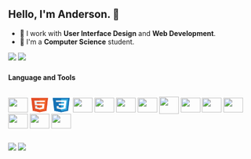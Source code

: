 ## Hello, I'm Anderson. 👋

- 🔭 I work with **User Interface Design** and **Web Development**.
- 🌱 I'm a **Computer Science** student.

<picture>
  <source
    srcset="https://github-readme-stats.vercel.app/api?username=andersonmarioneto&show_icons=true&theme=transparent"
    media="(prefers-color-scheme: dark)"
  />
  <source
    srcset="https://github-readme-stats.vercel.app/api?username=andersonmarioneto&show_icons=true"
    media="(prefers-color-scheme: light), (prefers-color-scheme: no-preference)"
  />
  <img height="180em" src="https://github-readme-stats.vercel.app/api?username=andersonmarioneto&show_icons=true" />
</picture>

<picture>
  <img height="180em" src="https://github-readme-stats.vercel.app/api/top-langs/?username=andersonmarioneto&show_icons=true&layout=compact&theme=transparent" />  
</picture>

###
**Language and Tools**

<div style="display: inline_block"><br>
  <img align="center" height="30" width="40" src="https://cdn.jsdelivr.net/gh/devicons/devicon@latest/icons/figma/figma-original.svg" />
  <img align="center" height="30" width="40" src="https://raw.githubusercontent.com/devicons/devicon/master/icons/html5/html5-original.svg" />
  <img align="center" height="30" width="40" src="https://raw.githubusercontent.com/devicons/devicon/master/icons/css3/css3-original.svg" />
  <img align="center" height="30" width="40" src="https://cdn.jsdelivr.net/gh/devicons/devicon@latest/icons/tailwindcss/tailwindcss-original.svg" />          
  <img align="center" height="30" width="40" src="https://cdn.jsdelivr.net/gh/devicons/devicon@latest/icons/bootstrap/bootstrap-original.svg" />
  <img align="center" height="30" width="40" src="https://cdn.jsdelivr.net/gh/devicons/devicon@latest/icons/swiper/swiper-original.svg" />
  <img align="center" height="30" width="40" src="https://cdn.jsdelivr.net/gh/devicons/devicon@latest/icons/framework7/framework7-original.svg" /> 
  <img align="center" height="35" width="40" src="https://cdn.iconscout.com/icon/free/png-256/free-cordoba-226086.png" />       
  <img align="center" height="30" width="40" src="https://cdn.jsdelivr.net/gh/devicons/devicon@latest/icons/javascript/javascript-original.svg" />
  <img align="center" height="30" width="40" src="https://cdn.jsdelivr.net/gh/devicons/devicon@latest/icons/php/php-original.svg" />
  <img align="center" height="30" width="40" src="https://cdn.jsdelivr.net/gh/devicons/devicon@latest/icons/mysql/mysql-original.svg" />
  <img align="center" height="30" width="40" src="https://cdn.jsdelivr.net/gh/devicons/devicon@latest/icons/sqldeveloper/sqldeveloper-original.svg" />
  <img align="center" height="30" width="40" src="https://cdn.jsdelivr.net/gh/devicons/devicon@latest/icons/linux/linux-original.svg" />
  <img align="center" height="30" width="40" src="https://cdn.jsdelivr.net/gh/devicons/devicon@latest/icons/c/c-original.svg" />
</div>

##

  <a href="https://discord.com/channels/1247671452782559345" target="_blank"><img src="https://img.shields.io/badge/Discord-7289DA?style=for-the-badge&logo=discord&logoColor=white" target="_blank"></a> 
  <a href="mailto:netoanderson192@gmail.com"><img src="https://img.shields.io/badge/-Gmail-%23333?style=for-the-badge&logo=gmail&logoColor=white" target="_blank"></a>
